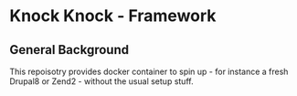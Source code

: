 # Knock Knock - Framework

## General Background

This repoisotry provides docker container to spin up - for instance a fresh Drupal8 or Zend2 - without the usual setup stuff.

